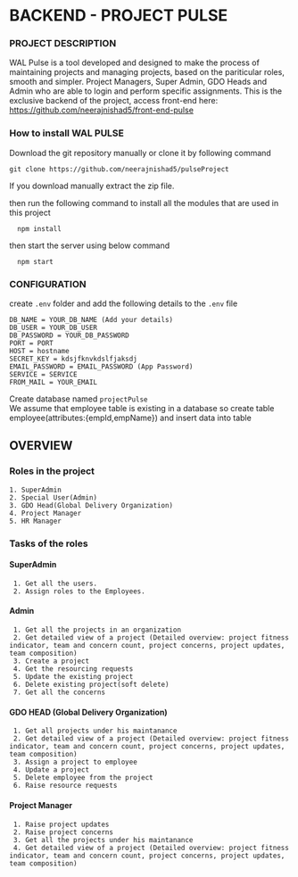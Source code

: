 # BACKEND - PROJECT PULSE

### PROJECT DESCRIPTION

WAL Pulse is a tool developed and designed to make the process of maintaining projects and managing projects, based on the pariticular roles, smooth and simpler. Project Managers, Super Admin, GDO Heads and Admin who are able to login and perform specific assignments.
This is the exclusive backend of the project, access front-end here: https://github.com/neerajnishad5/front-end-pulse

### How to install WAL PULSE

Download the git repository manually or clone it by following command

```
git clone https://github.com/neerajnishad5/pulseProject
```

If you download manually extract the zip file.

then run the following command to install all the modules that are used in this project

```
  npm install
```

then start the server using below command

```
  npm start
```

### CONFIGURATION

create `.env` folder and add the following details to the `.env` file

```
DB_NAME = YOUR_DB_NAME (Add your details)
DB_USER = YOUR_DB_USER
DB_PASSWORD = YOUR_DB_PASSWORD
PORT = PORT
HOST = hostname
SECRET_KEY = kdsjfknvkdslfjaksdj
EMAIL_PASSWORD = EMAIL_PASSWORD (App Password)
SERVICE = SERVICE
FROM_MAIL = YOUR_EMAIL
```

Create database named `projectPulse`<br>
We assume that employee table is existing in a database so create table employee(attributes:{empId,empName}) and insert data into table

## OVERVIEW

### Roles in the project

```
1. SuperAdmin
2. Special User(Admin)
3. GDO Head(Global Delivery Organization)
4. Project Manager
5. HR Manager
```

### Tasks of the roles

#### SuperAdmin

```
 1. Get all the users.
 2. Assign roles to the Employees.
```

#### Admin

```
 1. Get all the projects in an organization
 2. Get detailed view of a project (Detailed overview: project fitness indicator, team and concern count, project concerns, project updates, team composition)
 3. Create a project
 4. Get the resourcing requests
 5. Update the existing project
 6. Delete existing project(soft delete)
 7. Get all the concerns
```

#### GDO HEAD (Global Delivery Organization)

```
 1. Get all projects under his maintanance
 2. Get detailed view of a project (Detailed overview: project fitness indicator, team and concern count, project concerns, project updates, team composition)
 3. Assign a project to employee
 4. Update a project
 5. Delete employee from the project
 6. Raise resource requests
```

#### Project Manager

```
 1. Raise project updates
 2. Raise project concerns
 3. Get all the projects under his maintanance
 4. Get detailed view of a project (Detailed overview: project fitness indicator, team and concern count, project concerns, project updates, team composition)
```
